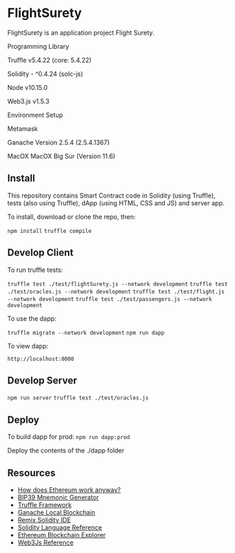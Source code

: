 # FlightSurety

FlightSurety is an application project Flight Surety.

Programming Library

Truffle v5.4.22 (core: 5.4.22)

Solidity - ^0.4.24 (solc-js)

Node v10.15.0

Web3.js v1.5.3


Environment Setup

Metamask

Ganache
    Version 2.5.4 (2.5.4.1367) 
    
MacOX
    MacOX Big Sur (Version 11.6)
    

## Install

This repository contains Smart Contract code in Solidity (using Truffle), tests (also using Truffle), dApp (using HTML, CSS and JS) and server app.

To install, download or clone the repo, then:

`npm install`
`truffle compile`

## Develop Client

To run truffle tests:

`truffle test ./test/flightSurety.js --network development`
`truffle test ./test/oracles.js --network development`
`truffle test ./test/flight.js --network development`
`truffle test ./test/passengers.js --network development`

To use the dapp:

`truffle migrate --network development`
`npm run dapp`

To view dapp:

`http://localhost:8000`

## Develop Server

`npm run server`
`truffle test ./test/oracles.js`

## Deploy

To build dapp for prod:
`npm run dapp:prod`

Deploy the contents of the ./dapp folder


## Resources

* [How does Ethereum work anyway?](https://medium.com/@preethikasireddy/how-does-ethereum-work-anyway-22d1df506369)
* [BIP39 Mnemonic Generator](https://iancoleman.io/bip39/)
* [Truffle Framework](http://truffleframework.com/)
* [Ganache Local Blockchain](http://truffleframework.com/ganache/)
* [Remix Solidity IDE](https://remix.ethereum.org/)
* [Solidity Language Reference](http://solidity.readthedocs.io/en/v0.4.24/)
* [Ethereum Blockchain Explorer](https://etherscan.io/)
* [Web3Js Reference](https://github.com/ethereum/wiki/wiki/JavaScript-API)
